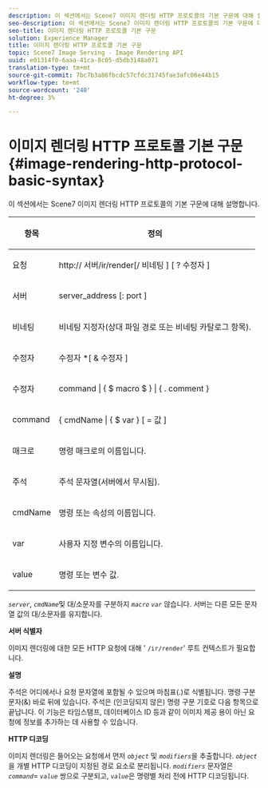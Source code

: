 ```yaml
---
description: 이 섹션에서는 Scene7 이미지 렌더링 HTTP 프로토콜의 기본 구문에 대해 설명합니다.
seo-description: 이 섹션에서는 Scene7 이미지 렌더링 HTTP 프로토콜의 기본 구문에 대해 설명합니다.
seo-title: 이미지 렌더링 HTTP 프로토콜 기본 구문
solution: Experience Manager
title: 이미지 렌더링 HTTP 프로토콜 기본 구문
topic: Scene7 Image Serving - Image Rendering API
uuid: e01314f0-6aaa-41ca-8c05-d5db3148a071
translation-type: tm+mt
source-git-commit: 7bc7b3a86fbcdc57cfdc31745fae3afc06e44b15
workflow-type: tm+mt
source-wordcount: '240'
ht-degree: 3%

---
```



# 이미지 렌더링 HTTP 프로토콜 기본 구문{#image-rendering-http-protocol-basic-syntax}

이 섹션에서는 Scene7 이미지 렌더링 HTTP 프로토콜의 기본 구문에 대해 설명합니다.

<table id="table_0A7D7207EE6D4B08B62BE8620EBE0B25"> 
 <thead> 
  <tr> 
   <th colname="col1" class="entry"> <p>항목 </p> </th> 
   <th colname="col2" class="entry"> <p>정의 </p> </th> 
  </tr> 
 </thead>
 <tbody> 
  <tr> 
   <td colname="col1"> <p><span class="varname"> 요청</span> </p> </td> 
   <td colname="col2"> <p>http://<span class="varname"> 서버</span>/ir/render[/<span class="varname"> 비네팅</span> ] [ ?<span class="varname"> 수정자</span> ] </p> </td> 
  </tr> 
  <tr> 
   <td colname="col1"> <p><span class="varname"> 서버 </span> </p> </td> 
   <td colname="col2"> <p><span class="varname"> server_address</span> [:<span class="varname"> port</span> ] </p> </td> 
  </tr> 
  <tr> 
   <td colname="col1"> <p><span class="varname"> 비네팅  </span> </p> </td> 
   <td colname="col2"> <p>비네팅 지정자(상대 파일 경로 또는 비네팅 카탈로그 항목). </p> </td> 
  </tr> 
  <tr> 
   <td colname="col1"> <p><span class="varname"> 수정자 </span> </p> </td> 
   <td colname="col2"> <p><span class="varname"> 수정자</span> *[ &amp;  <span class="varname"> 수정자</span> ] </p> </td> 
  </tr> 
  <tr> 
   <td colname="col1"> <p><span class="varname"> 수정자 </span> </p> </td> 
   <td colname="col2"> <p><span class="varname"> command</span> | { $  <span class="varname"> macro</span> $ } | { .<span class="varname"> comment</span> } </p> </td> 
  </tr> 
  <tr> 
   <td colname="col1"> <p><span class="varname"> command  </span> </p> </td> 
   <td colname="col2"> <p>{ <span class="varname"> cmdName</span> | { $<span class="varname"> var</span> } [ = <span class="varname"> 값</span> ] </p> </td> 
  </tr> 
  <tr> 
   <td colname="col1"> <p><span class="varname"> 매크로  </span> </p> </td> 
   <td colname="col2"> <p>명령 매크로의 이름입니다. </p> </td> 
  </tr> 
  <tr> 
   <td colname="col1"> <p><span class="varname"> 주석  </span> </p> </td> 
   <td colname="col2"> <p>주석 문자열(서버에서 무시됨). </p> </td> 
  </tr> 
  <tr> 
   <td colname="col1"> <p><span class="varname"> cmdName  </span> </p> </td> 
   <td colname="col2"> <p>명령 또는 속성의 이름입니다. </p> </td> 
  </tr> 
  <tr> 
   <td colname="col1"> <p><span class="varname"> var </span> </p> </td> 
   <td colname="col2"> <p>사용자 지정 변수의 이름입니다. </p> </td> 
  </tr> 
  <tr> 
   <td colname="col1"> <p><span class="varname"> value  </span> </p> </td> 
   <td colname="col2"> <p>명령 또는 변수 값. </p> </td> 
  </tr> 
 </tbody> 
</table>

*`server`*,  *`cmdName`*&#x200B;및 대/소문자를 구분하지  *`macro`*  *`var`* 않습니다. 서버는 다른 모든 문자열 값의 대/소문자를 유지합니다.

**서버 식별자**

이미지 렌더링에 대한 모든 HTTP 요청에 대해 &#39; `/ir/render`&#39; 루트 컨텍스트가 필요합니다.

**설명**

주석은 어디에서나 요청 문자열에 포함될 수 있으며 마침표(.)로 식별됩니다. 명령 구분 문자(&amp;) 바로 뒤에 있습니다. 주석은 (인코딩되지 않은) 명령 구분 기호로 다음 항목으로 끝납니다. 이 기능은 타임스탬프, 데이터베이스 ID 등과 같이 이미지 제공 용이 아닌 요청에 정보를 추가하는 데 사용할 수 있습니다.

**HTTP 디코딩**

이미지 렌더링은 들어오는 요청에서 먼저 *`object`* 및 *`modifiers`*&#x200B;을 추출합니다. *`object`* 을 개별 HTTP 디코딩이 지정된 경로 요소로 분리됩니다. *`modifiers`* 문자열은 *`command`*= *`value`* 쌍으로 구분되고, *`value`*&#x200B;은 명령별 처리 전에 HTTP 디코딩됩니다.
